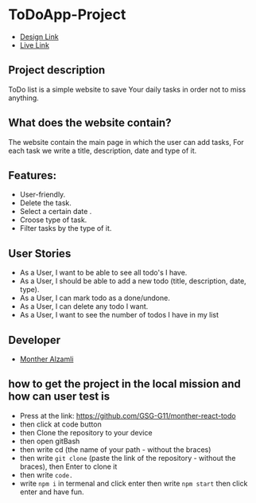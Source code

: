 # ToDoApp-Project
- [Design Link](https://www.figma.com/file/9Usznp0S3u2lMD4ISqvhNF/ToDo?node-id=0%3A1)
- [Live Link](https://glittering-liger-b86e6c.netlify.app/)
## Project description
ToDo list is a simple website to save Your daily tasks in order not to miss anything.

## What does the website contain?
The website contain the main page in which the user can add tasks,
For each task we write a title, description, date and type of it.

## Features:
* User-friendly.
* Delete the task.
* Select a certain date  .
* Croose type of  task.
* Filter tasks by the type of it.

## User Stories
* As a User, I want to be able to see all todo's I have.
* As a User, I should be able to add a new todo (title, description, date, type).
* As a User, I can mark todo as a done/undone.
* As a User, I can delete any todo I want.
* As a User, I want to see the number of todos I have in my list

## Developer
- [Monther Alzamli](https://github.com/MontherIsmail)

## how to get the project in the local mission and how can user test is
- Press at the link: https://github.com/GSG-G11/monther-react-todo
- then click at code button
- then Clone the repository to your device
- then open gitBash
- then write cd (the name of your path - without the braces)
- then write `git clone` (paste the link of the repository - without the braces), then Enter to clone it
- then write `code.`
-   write `npm i` in termenal and click enter then write `npm start` then click enter and have fun.